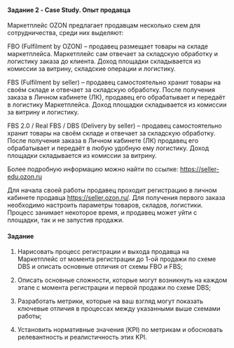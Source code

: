 #### Задание 2 - Case Study. Опыт продавца

Маркетплейс OZON предлагает продавцам несколько схем для сотрудничества, среди них выделяют:

FBO (Fulfilment by OZON) – продавец размещает товары на складе маркетплейса. Маркетплейс сам отвечает за складскую обработку и логистику заказа до клиента. Доход площадки складывается из комиссии за витрину, складские операции и логистику.

FBS (Fulfilment by seller) – продавец самостоятельно хранит товары на своём складе и отвечает за складскую обработку. После получения заказа в Личном кабинете (ЛК), продавец его обрабатывает и передаёт в логистику Маркетплейса. Доход площадки складывается из комиссии за витрину и логистику.

FBS 2.0 / Real FBS / DBS (Delivery by seller) – продавец самостоятельно хранит товары на своём складе и отвечает за складскую обработку. После получения заказа в Личном кабинете (ЛК) продавец его обрабатывает и передаёт в любую удобную ему логистику. Доход площадки складывается из комиссии за витрину.

Более подробную информацию можно найти по ссылке: https://seller-edu.ozon.ru

Для начала своей работы продавец проходит регистрацию в личном кабинете продавца https://seller.ozon.ru/. Для получения первого заказа необходимо настроить параметры товаров, складов, логистики. Процесс занимает некоторое время, и продавец может уйти с площадки, так и не запустив продажи.

#### Задание

1. Нарисовать процесс регистрации и выхода продавца на Маркетплейс от момента регистрации до 1-ой продажи по схеме DBS и описать основные отличия от схемы FBO и FBS;

2. Описать основные сложности, которые могут возникнуть на каждом этапе с момента регистрации и первой продажи по схеме DBS;

3. Разработать метрики, которые на ваш взгляд могут показать ключевые отличия в процессах между указанными выше схемами работы;

4. Установить нормативные значения (KPI) по метрикам и обосновать релевантность и реалистичность этих KPI.
